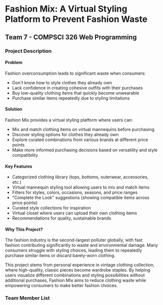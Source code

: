 # Fashion Mix: A Virtual Styling Platform to Prevent Fashion Waste

## Team 7 - COMPSCI 326 Web Programming

### Project Description

#### Problem
Fashion overconsumption leads to significant waste when consumers:
- Don't know how to style clothes they already own
- Lack confidence in creating cohesive outfits with their purchases
- Buy low-quality clothing items that quickly become unwearable
- Purchase similar items repeatedly due to styling limitations

#### Solution
Fashion Mix provides a virtual styling platform where users can:
- Mix and match clothing items on virtual mannequins before purchasing
- Discover styling options for clothes they already own
- Explore curated combinations from various brands at different price points
- Make more informed purchasing decisions based on versatility and style compatibility

#### Key Features
- Categorized clothing library (tops, bottoms, outerwear, accessories, etc.)
- Virtual mannequin styling tool allowing users to mix and match items
- Filters for styles, colors, occasions, seasons, and price ranges
- "Complete the Look" suggestions (showing compatible items across price points)
- Curated style collections for inspiration
- Virtual closet where users can upload their own clothing items
- Recommendations for quality, sustainable brands

#### Why This Project?
The fashion industry is the second-largest polluter globally, with fast fashion contributing significantly to waste and environmental damage. Many consumers struggle with styling choices, leading them to repeatedly purchase similar items or discard barely-worn clothing.

This project stems from personal experience in vintage clothing collection, where high-quality, classic pieces become wardrobe staples. By helping users visualize different combinations and styling possibilities without additional purchases, Fashion Mix aims to reduce clothing waste while empowering consumers to make better fashion choices.

### Team Member List

